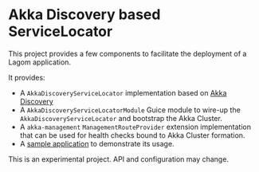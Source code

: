 # Akka Discovery based ServiceLocator

This project provides a few components to facilitate the deployment of a Lagom application. 

It provides:

* A `AkkaDiscoveryServiceLocator` implementation based on [Akka Discovery](https://developer.lightbend.com/docs/akka-management/current/discovery/index.html)
* A `AkkaDiscoveryServiceLocatorModule` Guice module to wire-up the `AkkaDiscoveryServiceLocator` and bootstrap the Akka Cluster.
* A `akka-management` `ManagementRouteProvider` extension implementation that can be used for health checks bound to Akka Cluster formation.
* A [sample application](https://github.com/lagom/service-locator-akka-discovery/tree/master/sample/hello-kubernetes-java-mvn) to demonstrate its usage.

This is an experimental project. API and configuration may change.
